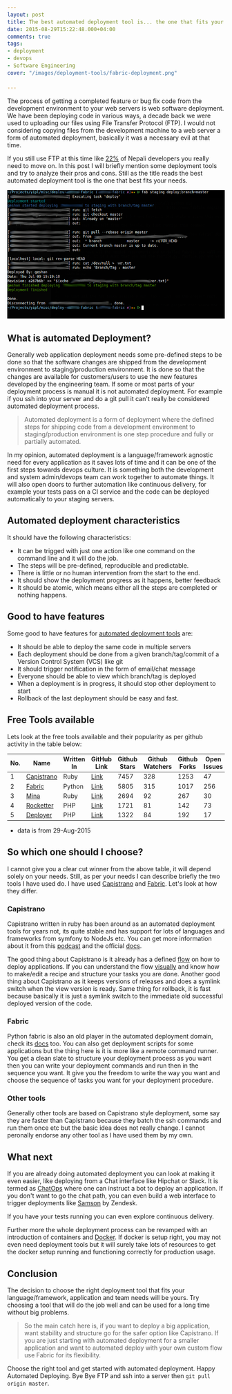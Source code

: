 ```yaml
---
layout: post
title: The best automated deployment tool is... the one that fits your needs
date: 2015-08-29T15:22:48.000+04:00
comments: true
tags:
- deployment
- devops
- Software Engineering
cover: "/images/deployment-tools/fabric-deployment.png"

---
```

The process of getting a completed feature or bug fix code from the development environment to your web servers is web software deployment. We have been deploying code in various ways, a decade back we were used to uploading our files using File Transfer Protocol (FTP). I would not considering copying files from the development machine to a web server a form of automated deployment, basically it was a necessary evil at that time.

If you still use FTP at this time like [22%](http://bit.ly/sw-eng-np-pt3) of Nepali developers you really need to move on. In this post I will briefly mention some deployment tools and try to analyze their pros and cons. Still as the title reads the best automated deployment tool is the one that best fits your needs.

<!-- more -->

<img class="center" loading="lazy" src="/images/deployment-tools/fabric-deployment.png" title="Automated Deployment demo" alt="Automated Deployment demo">


## What is automated Deployment?

Generally web application deployment needs some pre-defined steps to be done so that the software changes are shipped from the development environment to staging/production environment. It is done so that the changes are available for customers/users to use the new features developed by the engineering team. If some or most parts of your deployment process is manual it is not automated deployment. For example if you ssh into your server and do a git pull it can't really be considered automated deployment process.

>Automated deployment is a form of deployment where the defined steps for shipping code from a development environment to staging/production environment is one step procedure and fully or partially automated.

In my opinion, automated deployment is a language/framework agnostic need for every application as it saves lots of time and it can be one of the first steps towards devops culture. It is something both the development and system admin/devops team can work together to automate things. It will also open doors to further automation like continuous delivery, for example your tests pass on a CI service and the code can be deployed automatically to your staging servers.

## Automated deployment characteristics

It should have the following characteristics:

* It can be trigged with just one action like one command on the command line and it will do the job.
* The steps will be pre-defined, reproducible and predictable.
* There is little or no human intervention from the start to the end.
* It should show the deployment progress as it happens, better feedback
* It should be atomic, which means either all the steps are completed or nothing happens.

## Good to have features

Some good to have features for [automated deployment tools](/blog/2021/04/sofware-deployment-tools/) are:

* It should be able to deploy the same code in multiple servers
* Each deployment should be done from a given branch/tag/commit of a Version Control System (VCS) like git
* It should trigger notification in the form of email/chat message
* Everyone should be able to view which branch/tag is deployed
* When a deployment is in progress, it should stop other deployment to start
* Rollback of the last deployment should be easy and fast.

## Free Tools available

Lets look at the free tools available and their popularity as per github activity
in the table below:

| No. | Name       | Written In | GitHub Link | Github Stars | Github Watchers | Github Forks | Open Issues | Open PRs |
|-----|------------|------------|-------------|--------------|-----------------|--------------|-------------|----------|
| 1   | [Capistrano](http://capistranorb.com/) | Ruby       | [Link](https://github.com/capistrano/capistrano)        | 7457         | 328             | 1253         | 47          | 3        |
| 2   | [Fabric](http://www.fabfile.org/)     | Python     | [Link](https://github.com/fabric/fabric)        | 5805         | 315             | 1017         | 256         | 124      |
| 3   | [Mina](http://mina-deploy.github.io/mina/)       | Ruby       | [Link](https://github.com/mina-deploy/mina)        | 2694         | 92              | 267          | 30          | 10       |
| 4   | [Rocketter](http://rocketeer.autopergamene.eu/)  | PHP        | [Link](https://github.com/rocketeers/rocketeer)        | 1721         | 81              | 142          | 73          | 5        |
| 5   | [Deployer](http://deployer.org/)   | PHP        | [Link](https://github.com/deployphp/deployer)        | 1322         | 84              | 192          | 17          | 5        |

* data is from 29-Aug-2015

## So which one should I choose?

I cannot give you a clear cut winner from the above table, it will depend solely on your needs. Still, as per your needs I can describe briefly the two tools I have used do. I have used [Capistrano](http://capistranorb.com/) and [Fabric](http://www.fabfile.org/). Let's look at how they differ.

### Capistrano

Capistrano written in ruby has been around as an automated deployment tools for years not, its quite stable and has support for lots of languages and frameworks from symfony to NodeJs etc. You can get more information about it from this [podcast](https://changelog.com/podcast/110/) and the official [docs](https://github.com/capistrano/capistrano/blob/master/README.md).

The good thing about Capistrano is it already has a defined [flow](http://capistranorb.com/documentation/getting-started/flow/) on how to deploy applications. If you can understand the flow [visually](https://raw.githubusercontent.com/mpasternacki/capistrano-documentation-support-files/master/default-execution-path/Capistrano%20Execution%20Path.jpg) and know how to make/edit a recipe and structure your tasks you are done. Another good thing about Capistrano as it keeps versions of releases and does a symlink switch when the view version is ready. Same thing for rollback, it is fast because basically it is just a symlink switch to the immediate old successful deployed version of the code.

### Fabric

Python fabric is also an old player in the automated deployment domain, check its [docs](http://docs.fabfile.org/en/1.10/) too. You can also get deployment scripts for some applications but the thing here is it is more like a remote command runner. You get a clean slate to structure your deployment process as you want then you can write your deployment commands and run then in the sequence you want. It give you the freedom to write the way you want and choose the sequence of tasks you want for your deployment procedure.

### Other tools

Generally other tools are based on Capistrano style deployment, some say they are faster than Capistrano because they batch the ssh commands and run them once etc but the basic idea does not really change. I cannot peronally endorse any other tool as I have used them by my own.

## What next

If you are already doing automated deployment you can look at making it even easier, like deploying from a Chat interface like Hipchat or Slack. It is termed as [ChatOps](http://blog.flowdock.com/2014/11/11/chatops-devops-with-hubot/) where one can instruct a bot to deploy an application. If you don't want to go the chat path, you can even build a web interface to trigger deployments like [Samson](https://developer.zendesk.com/blog/introducing-samson-a-web-interface-for-deployments) by Zendesk.

If you have your tests running you can even explore continuous delivery.

Further more the whole deployment process can be revamped with an introduction of containers and [Docker](https://www.docker.com/). If docker is setup right, you may not even need deployment tools but it will surely take lots of resources to get the docker setup running and functioning correctly for production usage.

## Conclusion

The decision to choose the right deployment tool that fits your language/framework, application and team needs will be yours. Try choosing a tool that will do the job well and can be used for a long time without big problems.

> So the main catch here is, if you want to deploy a big application, want stability and structure go for the safer option like Capistrano. If you are just starting with automated deployment for a smaller application and want to automated deploy with your own custom flow use Fabric for its flexibility.

Choose the right tool and get started with automated deployment. Happy Automated Deploying. Bye Bye FTP and ssh into a server then `git pull origin master`.